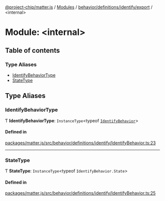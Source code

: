 [@project-chip/matter.js](../README.md) / [Modules](../modules.md) / [behavior/definitions/identify/export](behavior_definitions_identify_export.md) / \<internal\>

# Module: \<internal\>

## Table of contents

### Type Aliases

- [IdentifyBehaviorType](behavior_definitions_identify_export._internal_.md#identifybehaviortype)
- [StateType](behavior_definitions_identify_export._internal_.md#statetype)

## Type Aliases

### IdentifyBehaviorType

Ƭ **IdentifyBehaviorType**: `InstanceType`\<typeof [`IdentifyBehavior`](behavior_definitions_identify_export.md#identifybehavior)\>

#### Defined in

[packages/matter.js/src/behavior/definitions/identify/IdentifyBehavior.ts:23](https://github.com/project-chip/matter.js/blob/5f71eedebdb9fa54338bde320c311bb359b7455d/packages/matter.js/src/behavior/definitions/identify/IdentifyBehavior.ts#L23)

___

### StateType

Ƭ **StateType**: `InstanceType`\<typeof `IdentifyBehavior.State`\>

#### Defined in

[packages/matter.js/src/behavior/definitions/identify/IdentifyBehavior.ts:25](https://github.com/project-chip/matter.js/blob/5f71eedebdb9fa54338bde320c311bb359b7455d/packages/matter.js/src/behavior/definitions/identify/IdentifyBehavior.ts#L25)
